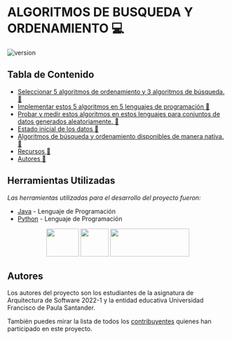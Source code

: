 # ALGORITMOS DE BUSQUEDA Y ORDENAMIENTO :computer:

![version](https://pandorafms.com/blog/wp-content/uploads/2018/05/que-es-un-algoritmo-featured.png) 

## Tabla de Contenido

* [Seleccionar 5 algoritmos de ordenamiento y 3 algoritmos de búsqueda. :memo:](#requerimientos)
* [Implementar estos 5 algoritmos en 5 lenguajes de programación :memo:](#objetivos)
* [Probar y medir estos algoritmos en estos lenguajes para conjuntos de datos generados aleatoriamente. :memo:](#diagrama-de-clases)
* [Estado inicial de los datos :memo:](#arquitectura)
* [Algoritmos de búsqueda y ordenamiento disponibles de manera nativa.  :memo:](#herramientas-utilizadas)
* [Recursos :memo:](#recursos)
* [Autores :memo:](#autores)






## Herramientas Utilizadas 

_Las herramientas utilizadas para el desarrollo del proyecto fueron:_

* [Java](https://www.java.com/es/) - Lenguaje de Programación
* [Python](https://www.python.org) - Lenguaje de Programación


<p align="center"><img src="https://cdn-icons-png.flaticon.com/512/226/226777.png" width="74" height="64" > <img src="https://upload.wikimedia.org/wikipedia/commons/thumb/c/c3/Python-logo-notext.svg/768px-Python-logo-notext.svg.png" width="64" height="64" margin-right: 20px> <img src="https://upload.wikimedia.org/wikipedia/commons/thumb/5/52/Apache_Maven_logo.svg/2560px-Apache_Maven_logo.svg.png" width="180" height="64"></p>



 ## Autores 

Los autores del proyecto son los estudiantes de la asignatura de Arquitectura de Software 2022-1 y la entidad educativa Universidad Francisco de Paula Santander.

También puedes mirar la lista de todos los [contribuyentes](https://github.com/Arquitectura-de-Software-UFPS-2022-I/python-poo-gui/graphs/contributors) quienes han participado en este proyecto. 

